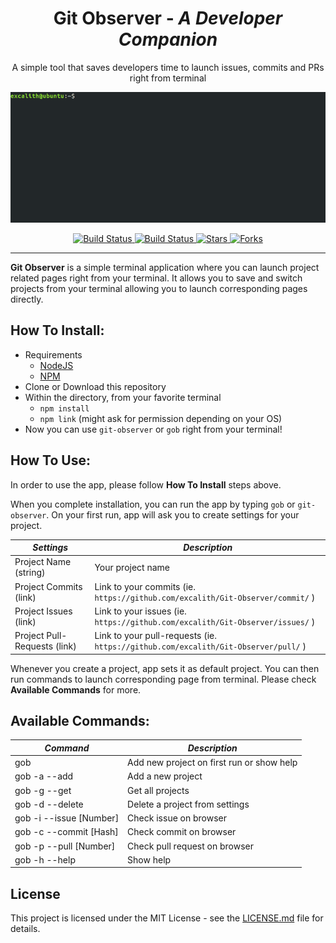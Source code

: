 <p align="center">
	<h1 align="center">Git Observer - <i>A Developer Companion</i></h1>
</p>
<p align = "center">
    A simple tool that saves developers time to launch issues, commits and PRs right from terminal
</p>
<p align="center">
    <img src="screenshot.gif">
</p>

<p align="center">
	<a href="https://travis-ci.org/excalith/git-observer">
		<img alt="Build Status" height="18" src="https://img.shields.io/travis/excalith/git-observer.svg">
	</a>
	<a href="https://github.com/excalith/git-observer/issues">
		<img alt="Build Status" height="18" src="https://img.shields.io/github/issues/excalith/git-observer.svg">
	</a>
	<a href="https://github.com/excalith/git-observer/stargazers">
		<img alt="Stars" height="18" src="https://img.shields.io/github/stars/excalith/git-observer.svg">
	</a>
	<a href="https://github.com/excalith/git-observer/network">
		<img alt="Forks" height="18" src="https://img.shields.io/github/forks/excalith/git-observer.svg">
	</a>
</p>

<hr/>

**Git Observer** is a simple terminal application where you can launch project related pages right from your terminal. It allows you to save and switch projects from your terminal allowing you to launch corresponding pages directly.

## How To Install:

- Requirements
  - [NodeJS](https://nodejs.org)
  - [NPM](https://www.npmjs.com/get-npm)
- Clone or Download this repository
- Within the directory, from your favorite terminal
  - `npm install`
  - `npm link` (might ask for permission depending on your OS)
- Now you can use `git-observer` or `gob` right from your terminal!

## How To Use:
In order to use the app, please follow **How To Install** steps above.

When you complete installation, you can run the app by typing `gob` or `git-observer`. On your first run, app will ask you to create settings for your project.

| _Settings_                    | _Description_                                                                       |
| ----------------------------- | ----------------------------------------------------------------------------------- |
| Project Name (string)         | Your project name                                                                   |
| Project Commits (link)        | Link to your commits (ie. `https://github.com/excalith/Git-Observer/commit/` )      |
| Project Issues (link)         | Link to your issues (ie. `https://github.com/excalith/Git-Observer/issues/` )       |
| Project Pull-Requests (link)  | Link to your pull-requests (ie. `https://github.com/excalith/Git-Observer/pull/` )  |

Whenever you create a project, app sets it as default project. You can then run commands to launch corresponding page from terminal. Please check **Available Commands** for more.


## Available Commands:

| _Command_                     | _Description_                               |
| ----------------------------- | ------------------------------------------- |
| gob                           | Add new project on first run or show help   |
| gob -a --add                  | Add a new project                           |
| gob -g --get                  | Get all projects                            |
| gob -d --delete               | Delete a project from settings              |
| gob -i --issue [Number]       | Check issue on browser                      |
| gob -c --commit [Hash]        | Check commit on browser                     |
| gob -p --pull [Number]        | Check pull request on browser               |
| gob -h --help                 | Show help                                   |

## License
This project is licensed under the MIT License - see the [LICENSE.md](LICENSE.md) file for details.
